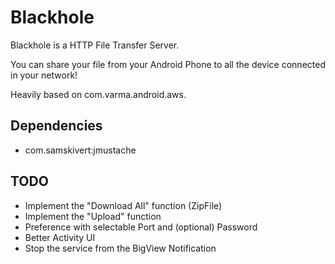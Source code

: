 # Blackhole
Blackhole is a HTTP File Transfer Server.

You can share your file from your Android Phone to all the device connected in your network!

Heavily based on com.varma.android.aws.

## Dependencies

- com.samskivert:jmustache


## TODO

- Implement the "Download All" function (ZipFile)
- Implement the "Upload" function
- Preference with selectable Port and (optional) Password
- Better Activity UI
- Stop the service from the BigView Notification
